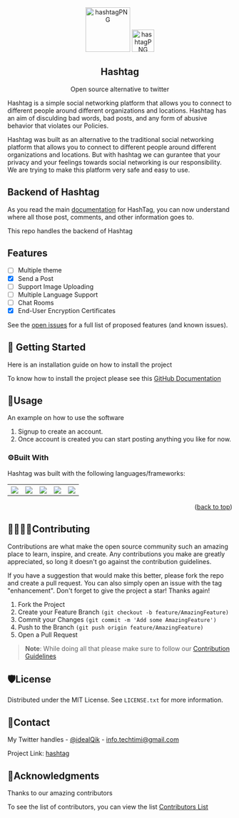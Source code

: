 <div align="center">

<img src="https://33333.cdn.cke-cs.com/kSW7V9NHUXugvhoQeFaf/images/331ffcc2d23a57ec5e08dfc793153cef90fac094a952ed45.png" alt="hashtagPNG" width="100px" height="100px">
<img src="https://33333.cdn.cke-cs.com/kSW7V9NHUXugvhoQeFaf/images/895c2a7d8c467d8ca4c38c4ff4240d6c565a87666f181ddb.png" alt="hashtagPNG" width="50px" height="50px">

</div>

<div align="center">

## Hashtag 

<p>
Open source alternative to twitter
</p>
</div>


Hashtag is a simple social networking platform that allows you to connect to different people around different organizations and locations. Hashtag has an aim of disculding bad words, bad posts, and any form of abusive behavior that violates our Policies.

Hashtag was built as an alternative to the traditional social networking platform that allows you to connect to different people around different organizations and locations. But with hashtag we can gurantee that your privacy and your feelings towards social networking is our responsibility. We are trying to make this platform very safe and easy to use.


## Backend of Hashtag

As you read the main [documentation](README.md) for HashTag, you can now understand where all those post, comments, and other information goes to.

This repo handles the backend of Hashtag


## Features

- [ ] Multiple theme
- [x] Send a Post
- [ ] Support Image Uploading
- [ ] Multiple Language Support
- [ ] Chat Rooms
- [x] End-User Encryption Certificates

See the [open issues](https://github.com/creative-tutorials/hashtag/issues) for a full list of proposed features (and known issues).

## 📣 Getting Started
Here is an installation guide on how to install the project

To know how to install the project please see this [GitHub Documentation](https://github.com/creative-tutorials/hashtag#getting-started)

## 🔭Usage
An example on how to use the software

1. Signup to create an account.
2. Once account is created you can start posting anything you like for now.

### ⚙Built With

Hashtag was built with the following languages/frameworks:

<table>
<tr>
<th>

<a href="https://reactjs.org/">

<img src="https://shields.io/badge/React-2A3143?logo=react&style=for-the-badge" />

</th>

<th>

<a href="https://expressjs.com/">

<img src="https://shields.io/badge/Express-2A3143?logo=express&style=for-the-badge" />

</a>
</th>

<th>

<a href="https://nodejs.org/">

<img src="https://shields.io/badge/Nodejs-2A3143?logo=node.js&style=for-the-badge" />

</a>
</th>

<th>

<a href="https://firebase.google.com/">

<img src="https://shields.io/badge/Firebase-2A3143?logo=firebase&style=for-the-badge" />

</a>
</th>

<th>

<a href="https://www.mongodb.com/">

<img src="https://shields.io/badge/MongoDB-2A3143?logo=mongodb&style=for-the-badge" />

</a>
</th>

</tr>
</table>

<p align="right">(<a href="#readme-top">back to top</a>)</p>

## 👨‍👩‍👧‍👦Contributing

Contributions are what make the open source community such an amazing place to learn, inspire, and create. Any contributions you make are greatly appreciated, so long it doesn't go against the contribution guidelines.

If you have a suggestion that would make this better, please fork the repo and create a pull request. You can also simply open an issue with the tag "enhancement". Don't forget to give the project a star! Thanks again!

1. Fork the Project
2. Create your Feature Branch `(git checkout -b feature/AmazingFeature)`
3. Commit your Changes `(git commit -m 'Add some AmazingFeature')`
4. Push to the Branch `(git push origin feature/AmazingFeature)`
5. Open a Pull Request

> **Note**: While doing all that please make sure to follow our [Contribution Guidelines](https://github.com/creative-tutorials/hashtag/blob/master/CONTRIBUTING.md)

## 🛡License
Distributed under the MIT License. See `LICENSE.txt` for more information.

## 📩Contact
My Twitter handles - [@idealQik](https://twitter.com/IdealQik) - info.techtimi@gmail.com

Project Link: [hashtag](https://github.com/creative-tutorials/hashtag)

<!-- ACKNOWLEDGMENTS -->
## 🤝Acknowledgments

Thanks to our amazing contributors

To see the list of contributors, you can view the list [Contributors List](https://github.com/creative-tutorials/hashtag#Acknowledgments)